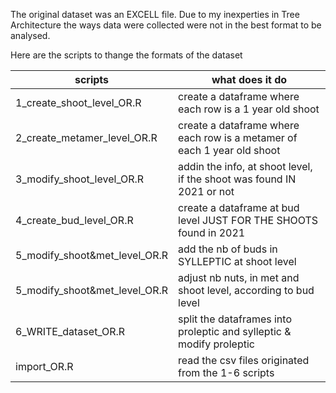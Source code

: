 The original dataset was an EXCELL file.
Due to my inexperties in Tree Architecture the ways data were collected were not in the best format to be analysed.

Here are the scripts to thange the formats of the dataset

|scripts |what does it do|
|---|---|
|1_create_shoot_level_OR.R| create a dataframe where each row is a 1 year old shoot|
|2_create_metamer_level_OR.R| create a dataframe where each row is a metamer of each 1 year old shoot|
|3_modify_shoot_level_OR.R|addin the info, at shoot level, if the shoot was found IN 2021 or not|
|4_create_bud_level_OR.R|create a dataframe at bud level JUST FOR THE SHOOTS found in 2021|
|5_modify_shoot&met_level_OR.R|add the nb of buds in SYLLEPTIC at shoot level|
|5_modify_shoot&met_level_OR.R|adjust nb nuts, in met and shoot level, according to bud level|
|6_WRITE_dataset_OR.R| split the dataframes into proleptic and sylleptic & modify proleptic|
|import_OR.R|read the csv files originated from the 1-6 scripts|
